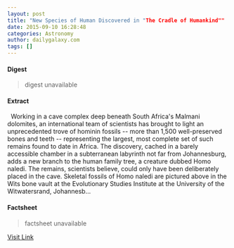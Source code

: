 ```yaml
---
layout: post
title: "New Species of Human Discovered in "The Cradle of Humankind""
date: 2015-09-10 16:28:48
categories: Astronomy
author: dailygalaxy.com
tags: []
---
```



#### Digest
>digest unavailable

#### Extract
>    Working in a cave complex deep beneath South Africa's Malmani dolomites, an international team of scientists has brought to light an unprecedented trove of hominin fossils -- more than 1,500 well-preserved bones and teeth -- representing the largest, most complete set of such remains found to date in Africa. The discovery, cached in a barely accessible chamber in a subterranean labyrinth not far from Johannesburg, adds a new branch to the human family tree, a creature dubbed Homo naledi. The remains, scientists believe, could only have been deliberately placed in the cave. Skeletal fossils of Homo naledi are pictured above in the Wits bone vault at the Evolutionary Studies Institute at the University of the Witwatersrand, Johannesb...

#### Factsheet
>factsheet unavailable

[Visit Link](http://www.dailygalaxy.com/my_weblog/2015/09/new-species-of-human-discovered-in-the-cradle-of-humankind-bodies-were-deliberately-placed-in-a-cave.html)


